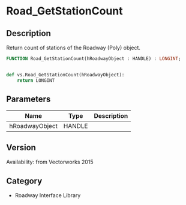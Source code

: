 # Road_GetStationCount

## Description
Return count of stations of the Roadway (Poly) object.

```pascal
FUNCTION Road_GetStationCount(hRoadwayObject : HANDLE) : LONGINT;
```

```python

def vs.Road_GetStationCount(hRoadwayObject):
    return LONGINT
```

## Parameters
|Name|Type|Description|
|---|---|---|
|hRoadwayObject|HANDLE||

## Version
Availability: from Vectorworks 2015
## Category
* Roadway Interface Library

